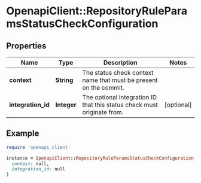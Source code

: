 # OpenapiClient::RepositoryRuleParamsStatusCheckConfiguration

## Properties

| Name | Type | Description | Notes |
| ---- | ---- | ----------- | ----- |
| **context** | **String** | The status check context name that must be present on the commit. |  |
| **integration_id** | **Integer** | The optional integration ID that this status check must originate from. | [optional] |

## Example

```ruby
require 'openapi_client'

instance = OpenapiClient::RepositoryRuleParamsStatusCheckConfiguration.new(
  context: null,
  integration_id: null
)
```

